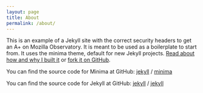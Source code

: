 ```yaml
---
layout: page
title: About
permalink: /about/
---
```


This is an example of a Jekyll site with the correct security headers to get an A+ on Mozilla Observatory. It is meant to be used as a boilerplate to start from. It uses the minima theme, default for new Jekyll projects. [Read about how and why I built it](https://ogdenstudios.xyz/2019/03/03/how-do-i-get-an-a-plus-mozilla-observatory-jekyll-netlify.html) or [fork it on GitHub](https://github.com/ogdenstudios/secure-jekyll-site).

You can find the source code for Minima at GitHub:
[jekyll][jekyll-organization] /
[minima](https://github.com/jekyll/minima)

You can find the source code for Jekyll at GitHub:
[jekyll][jekyll-organization] /
[jekyll](https://github.com/jekyll/jekyll)


[jekyll-organization]: https://github.com/jekyll
